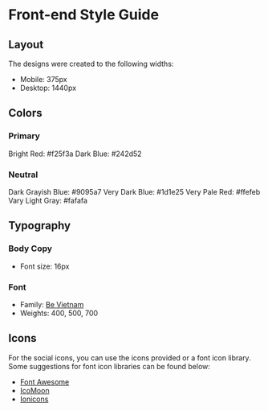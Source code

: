 # Front-end Style Guide

## Layout

The designs were created to the following widths:

- Mobile: 375px
- Desktop: 1440px

## Colors

### Primary

Bright Red: #f25f3a
Dark Blue: #242d52

### Neutral

Dark Grayish Blue: #9095a7
Very Dark Blue: #1d1e25
Very Pale Red: #ffefeb
Vary Light Gray: #fafafa

## Typography

### Body Copy

- Font size: 16px

### Font

- Family: [Be Vietnam](https://fonts.google.com/specimen/Be+Vietnam)
- Weights: 400, 500, 700

## Icons

For the social icons, you can use the icons provided or a font icon library. Some suggestions for font icon libraries can be found below:

- [Font Awesome](https://fontawesome.com)
- [IcoMoon](https://icomoon.io)
- [Ionicons](https://ionicons.com)